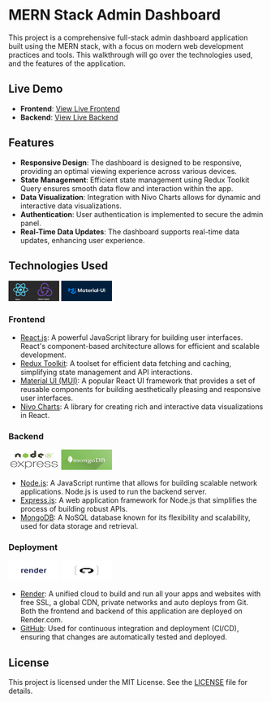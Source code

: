 # MERN Stack Admin Dashboard

This project is a comprehensive full-stack admin dashboard application built
using the MERN stack, with a focus on modern web development practices and
tools. This walkthrough will go over the technologies used, and the features of
the application.

## Live Demo

- **Frontend**:
  [View Live Frontend](https://world-economy-frontend.onrender.com)
- **Backend**: [View Live Backend](https://world-economy.onrender.com)

## Features

- **Responsive Design**: The dashboard is designed to be responsive, providing
  an optimal viewing experience across various devices.
- **State Management**: Efficient state management using Redux Toolkit Query
  ensures smooth data flow and interaction within the app.
- **Data Visualization**: Integration with Nivo Charts allows for dynamic and
  interactive data visualizations.
- **Authentication**: User authentication is implemented to secure the admin
  panel.
- **Real-Time Data Updates**: The dashboard supports real-time data updates,
  enhancing user experience.

## Technologies Used

<div>
    <img src="./client/src/assets/image-7.png" alt="react.js" width="100px" height="40px"/>
    <img src="./client/src/assets/image.png" alt="material-ui" width="100px" height="40px"/>
</div>

### Frontend

- [React.js](https://react.dev/): A powerful JavaScript library for building
  user interfaces. React's component-based architecture allows for efficient and
  scalable development.
- [Redux Toolkit](https://redux-toolkit.js.org/): A toolset for efficient data
  fetching and caching, simplifying state management and API interactions.
- [Material UI (MUI)](https://mui.com/material-ui/): A popular React UI
  framework that provides a set of reusable components for building
  aesthetically pleasing and responsive user interfaces.
- [Nivo Charts](https://nivo.rocks/): A library for creating rich and
  interactive data visualizations in React.

### Backend

<div>
    <img src="./client/src/assets/image-11.png" alt="nodejs-expressjs" width="100px" height="40px"/>
    <img src="./client/src/assets/image-12.png" alt="mongodb" width="100px" height="40px"/>
</div>

- [Node.js](https://nodejs.org/en): A JavaScript runtime that allows for
  building scalable network applications. Node.js is used to run the backend
  server.
- [Express.js](https://expressjs.com/): A web application framework for Node.js
  that simplifies the process of building robust APIs.
- [MongoDB](https://www.mongodb.com/): A NoSQL database known for its
  flexibility and scalability, used for data storage and retrieval.

### Deployment

<div>
    <img src="./client/src/assets/image-13.png" alt="render" width="100px" height="40px"/>
    <img src="./client/src/assets/github.png" alt="github" width="100px" height="40px"/>
</div>

- [Render](https://render.com/): A unified cloud to build and run all your apps
  and websites with free SSL, a global CDN, private networks and auto deploys
  from Git. Both the frontend and backend of this application are deployed on
  Render.com.
- [GitHub](https://github.com/): Used for continuous integration and deployment
  (CI/CD), ensuring that changes are automatically tested and deployed.

## License

This project is licensed under the MIT License. See the [LICENSE](LICENSE) file
for details.
